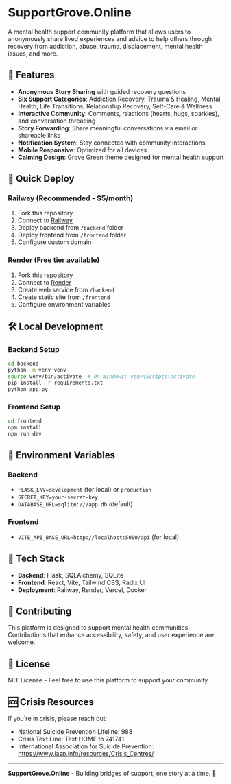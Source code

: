 # SupportGrove.Online

A mental health support community platform that allows users to anonymously share lived experiences and advice to help others through recovery from addiction, abuse, trauma, displacement, mental health issues, and more.

## 🌟 Features

- **Anonymous Story Sharing** with guided recovery questions
- **Six Support Categories**: Addiction Recovery, Trauma & Healing, Mental Health, Life Transitions, Relationship Recovery, Self-Care & Wellness
- **Interactive Community**: Comments, reactions (hearts, hugs, sparkles), and conversation threading
- **Story Forwarding**: Share meaningful conversations via email or shareable links
- **Notification System**: Stay connected with community interactions
- **Mobile Responsive**: Optimized for all devices
- **Calming Design**: Grove Green theme designed for mental health support

## 🚀 Quick Deploy

### Railway (Recommended - $5/month)
1. Fork this repository
2. Connect to [Railway](https://railway.app)
3. Deploy backend from `/backend` folder
4. Deploy frontend from `/frontend` folder
5. Configure custom domain

### Render (Free tier available)
1. Fork this repository
2. Connect to [Render](https://render.com)
3. Create web service from `/backend`
4. Create static site from `/frontend`
5. Configure environment variables

## 🛠️ Local Development

### Backend Setup
```bash
cd backend
python -m venv venv
source venv/bin/activate  # On Windows: venv\Scripts\activate
pip install -r requirements.txt
python app.py
```

### Frontend Setup
```bash
cd frontend
npm install
npm run dev
```

## 🔧 Environment Variables

### Backend
- `FLASK_ENV=development` (for local) or `production`
- `SECRET_KEY=your-secret-key`
- `DATABASE_URL=sqlite:///app.db` (default)

### Frontend
- `VITE_API_BASE_URL=http://localhost:5000/api` (for local)

## 📱 Tech Stack

- **Backend**: Flask, SQLAlchemy, SQLite
- **Frontend**: React, Vite, Tailwind CSS, Radix UI
- **Deployment**: Railway, Render, Vercel, Docker

## 🤝 Contributing

This platform is designed to support mental health communities. Contributions that enhance accessibility, safety, and user experience are welcome.

## 📄 License

MIT License - Feel free to use this platform to support your community.

## 🆘 Crisis Resources

If you're in crisis, please reach out:
- National Suicide Prevention Lifeline: 988
- Crisis Text Line: Text HOME to 741741
- International Association for Suicide Prevention: https://www.iasp.info/resources/Crisis_Centres/

---

**SupportGrove.Online** - Building bridges of support, one story at a time. 🌱

